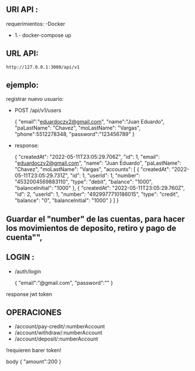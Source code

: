 ## URl API : 

requerimientos: 
 -Docker 

- 1.- docker-compose up 

## URL API:
    http://127.0.0.1:3000/api/v1

## ejemplo:
registrar nuevo usuario:
- POST /api/v1/users

    {
        "email":"eduardoczv2@gmail.com",
        "name":"Juan Eduardo",
        "paLastName": "Chavez",
        "moLastName": "Vargas",
        "phone":5512278348,
        "password":"123456789"
    }
- response:

    {
        "createdAt": "2022-05-11T23:05:29.706Z",
        "id": 1,
        "email": "eduardoczv2@gmail.com",
        "name": "Juan Eduardo",
        "paLastName": "Chavez",
        "moLastName": "Vargas",
        "accounts": [
            {
                "createdAt": "2022-05-11T23:05:29.731Z",
                "id": 1,
                "userId": 1,
                "number": "4532004569883110",
                "type": "debit",
                "balance": "1000",
                "balanceInitial": "1000"
            },
            {
                "createdAt": "2022-05-11T23:05:29.760Z",
                "id": 2,
                "userId": 1,
                "number": "4929977710186015",
                "type": "credit",
                "balance": "0",
                "balanceInitial": "1000"
            }
        ]
    }


## Guardar el "number" de las cuentas, para hacer los movimientos de deposito, retiro y pago de cuenta"", 

## LOGIN :
- /auth/login

    {
        "email":"@gmail.com",
        "password":""
    }
    
response jwt token




## OPERACIONES
- /account/pay-credit/:numberAccount
- /account/withdraw/:numberAccount
- /account/deposit/:numberAccount

!requieren barer token!

body 
    {
        "amount":200
    }


